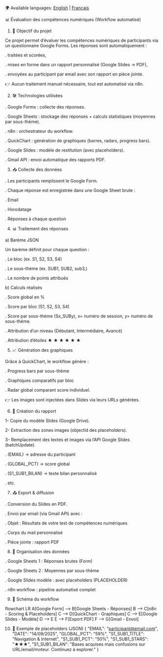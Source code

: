 🌍 Available languages: [English](../README.md) | [Français](README.fr.md)

📊 Évaluation des compétences numériques (Workflow automatisé)


1. 🎯 Objectif du projet

Ce projet permet d’évaluer les compétences numériques de participants via un questionnaire Google Forms.
Les réponses sont automatiquement :

 . traitées et scorées,

 . mises en forme dans un rapport personnalisé (Google Slides → PDF),

 . envoyées au participant par email avec son rapport en pièce jointe.

👉 Aucun traitement manuel nécessaire, tout est automatisé via n8n.




2. 🛠️ Technologies utilisées

 . Google Forms : collecte des réponses.

 . Google Sheets : stockage des réponses + calculs statistiques (moyennes par sous-thème).

 . n8n : orchestrateur du workflow.

 . QuickChart : génération de graphiques (barres, radars, progress bars).

 . Google Slides : modèle de restitution (avec placeholders).

 . Gmail API : envoi automatique des rapports PDF.



3. 📥 Collecte des données

. Les participants remplissent le Google Form.

. Chaque réponse est enregistrée dans une Google Sheet brute :

   . Email

   . Horodatage

   . Réponses à chaque question



4. 📊 Traitement des réponses

a) Barème JSON

Un barème définit pour chaque question :

 . Le bloc (ex. S1, S2, S3, S4)

 . Le sous-thème (ex. SUB1, SUB2, sub3,)

 . Le nombre de points attribués


b) Calculs réalisés

 . Score global en %

 . Score par bloc (S1, S2, S3, S4)

 . Score par sous-thème (Sx_SUBy), x= numéro de session, y= numéro de sous-théme.

 . Attribution d’un niveau (Débutant, Intermédiaire, Avancé)

 . Attribution d’étoiles       ★          ★ ★        ★ ★ ★




5. 📈 Génération des graphiques

Grâce à QuickChart, le workflow génère :

 . Progress bars par sous-thème

 . Graphiques comparatifs par bloc

 . Radar global comparant score individuel.

👉 Les images sont injectées dans Slides via leurs URLs générées.




6. 📑 Création du rapport

1- Copie du modèle Slides (Google Drive).

2- Extraction des zones images (objectId des placeholders).

3- Remplacement des textes et images via l’API Google Slides (batchUpdate).

. (EMAIL) → adresse du participant

. (GLOBAL_PCT) → score global

. (S1_SUB1_BILAN) → texte bilan personnalisé

. etc.




 7. 📤 Export & diffusion

. Conversion du Slides en PDF.

. Envoi par email (via Gmail API) avec :

   . Objet : Résultats de votre test de compétences numériques

   . Corps du mail personnalisé

   . Pièce jointe : rapport PDF




8. 📂 Organisation des données

. Google Sheets 1 : Réponses brutes (Form)

. Google Sheets 2 : Moyennes par sous-thème

. Google Slides modèle : avec placeholders (PLACEHOLDER)

. n8n workflow : pipeline automatisé complet




9. 📌 Schéma du workflow

flowchart LR
  A[Google Form] --> B[Google Sheets - Réponses]
  B --> C[n8n - Scoring & Placeholders]
  C --> D[QuickChart - Graphiques]
  C --> E[Google Slides - Modèle]
  D --> E
  E --> F[Export PDF]
  F --> G[Gmail - Envoi]



10. 📝 Exemple de placeholders (JSON)
{
  "EMAIL": "participant@email.com",
  "DATE": "14/09/2025",
  "GLOBAL_PCT": "59%",
  "S1_SUB1_TITLE": "Navigation & Internet",
  "S1_SUB1_PCT": "50%",
  "S1_SUB1_STARS": "★★★",
  "S1_SUB1_BILAN": "Bases acquises mais confusions sur URL/email/moteur. Continuez à explorer."
}










